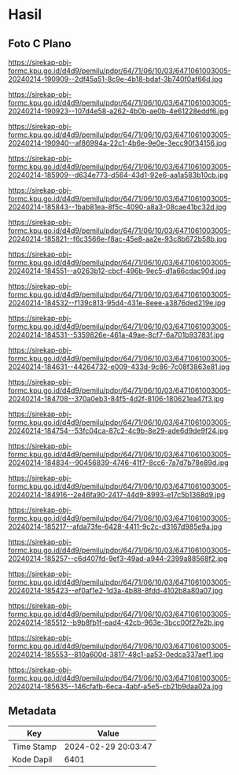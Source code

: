 # Hasil

## Foto C Plano

https://sirekap-obj-formc.kpu.go.id/d4d9/pemilu/pdpr/64/71/06/10/03/6471061003005-20240214-190909--2df45a51-8c9e-4b18-bdaf-3b740f0af66d.jpg

https://sirekap-obj-formc.kpu.go.id/d4d9/pemilu/pdpr/64/71/06/10/03/6471061003005-20240214-190923--107d4e58-a262-4b0b-ae0b-4e61228eddf6.jpg

https://sirekap-obj-formc.kpu.go.id/d4d9/pemilu/pdpr/64/71/06/10/03/6471061003005-20240214-190940--af86994a-22c1-4b6e-9e0e-3ecc90f34156.jpg

https://sirekap-obj-formc.kpu.go.id/d4d9/pemilu/pdpr/64/71/06/10/03/6471061003005-20240214-185909--d634e773-d564-43d1-92e6-aa1a583b10cb.jpg

https://sirekap-obj-formc.kpu.go.id/d4d9/pemilu/pdpr/64/71/06/10/03/6471061003005-20240214-185843--1bab81ea-8f5c-4090-a8a3-08cae41bc32d.jpg

https://sirekap-obj-formc.kpu.go.id/d4d9/pemilu/pdpr/64/71/06/10/03/6471061003005-20240214-185821--f6c3566e-f8ac-45e8-aa2e-93c8b672b58b.jpg

https://sirekap-obj-formc.kpu.go.id/d4d9/pemilu/pdpr/64/71/06/10/03/6471061003005-20240214-184551--a0263b12-cbcf-496b-9ec5-d1a66cdac90d.jpg

https://sirekap-obj-formc.kpu.go.id/d4d9/pemilu/pdpr/64/71/06/10/03/6471061003005-20240214-184532--f139c813-95d4-431e-8eee-a3876ded219e.jpg

https://sirekap-obj-formc.kpu.go.id/d4d9/pemilu/pdpr/64/71/06/10/03/6471061003005-20240214-184531--5359826e-461a-49ae-8cf7-6a701b93783f.jpg

https://sirekap-obj-formc.kpu.go.id/d4d9/pemilu/pdpr/64/71/06/10/03/6471061003005-20240214-184631--44264732-e009-433d-9c86-7c08f3863e81.jpg

https://sirekap-obj-formc.kpu.go.id/d4d9/pemilu/pdpr/64/71/06/10/03/6471061003005-20240214-184708--370a0eb3-84f5-4d2f-8106-180621ea47f3.jpg

https://sirekap-obj-formc.kpu.go.id/d4d9/pemilu/pdpr/64/71/06/10/03/6471061003005-20240214-184754--53fc04ca-87c2-4c9b-8e29-ade6d9de9f24.jpg

https://sirekap-obj-formc.kpu.go.id/d4d9/pemilu/pdpr/64/71/06/10/03/6471061003005-20240214-184834--90456839-4746-41f7-8cc6-7a7d7b78e89d.jpg

https://sirekap-obj-formc.kpu.go.id/d4d9/pemilu/pdpr/64/71/06/10/03/6471061003005-20240214-184916--2e46fa90-2417-44d9-8993-e17c5b1368d9.jpg

https://sirekap-obj-formc.kpu.go.id/d4d9/pemilu/pdpr/64/71/06/10/03/6471061003005-20240214-185217--afda73fe-6428-4411-9c2c-d3167d985e9a.jpg

https://sirekap-obj-formc.kpu.go.id/d4d9/pemilu/pdpr/64/71/06/10/03/6471061003005-20240214-185257--c6d407fd-9ef3-49ad-a944-2399a88568f2.jpg

https://sirekap-obj-formc.kpu.go.id/d4d9/pemilu/pdpr/64/71/06/10/03/6471061003005-20240214-185423--ef0af1e2-1d3a-4b88-8fdd-4102b8a80a07.jpg

https://sirekap-obj-formc.kpu.go.id/d4d9/pemilu/pdpr/64/71/06/10/03/6471061003005-20240214-185512--b9b8fb1f-ead4-42cb-963e-3bcc00f27e2b.jpg

https://sirekap-obj-formc.kpu.go.id/d4d9/pemilu/pdpr/64/71/06/10/03/6471061003005-20240214-185553--810a600d-3817-48c1-aa53-0edca337aef1.jpg

https://sirekap-obj-formc.kpu.go.id/d4d9/pemilu/pdpr/64/71/06/10/03/6471061003005-20240214-185635--146cfafb-6eca-4abf-a5e5-cb21b9daa02a.jpg


## Metadata

| Key        | Value               |
| ---------- | ------------------- |
| Time Stamp | 2024-02-29 20:03:47 |
| Kode Dapil | 6401                |




